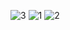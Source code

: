 ![3](https://user-images.githubusercontent.com/48295407/154084907-c3cc9ba3-a27b-4656-afc4-2b35a9da9f5a.PNG)
![1](https://user-images.githubusercontent.com/48295407/154084921-9a053c86-f65b-45b5-a3a0-26ce03b7d753.PNG)
![2](https://user-images.githubusercontent.com/48295407/154084931-a9e8db18-b061-4337-b8f6-98ddec35fd03.PNG)
